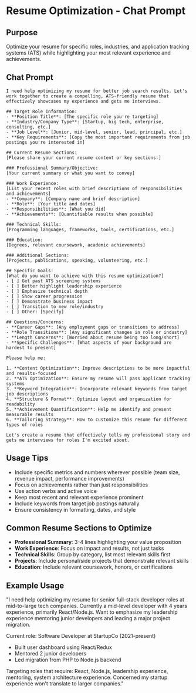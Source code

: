 # Resume Optimization - Chat Prompt

## Purpose
Optimize your resume for specific roles, industries, and application tracking systems (ATS) while highlighting your most relevant experience and achievements.

## Chat Prompt

```
I need help optimizing my resume for better job search results. Let's work together to create a compelling, ATS-friendly resume that effectively showcases my experience and gets me interviews.

## Target Role Information:
- **Position Title**: [The specific role you're targeting]
- **Industry/Company Type**: [Startup, big tech, enterprise, consulting, etc.]
- **Job Level**: [Junior, mid-level, senior, lead, principal, etc.]
- **Key Requirements**: [Copy the most important requirements from job postings you're interested in]

## Current Resume Sections:
[Please share your current resume content or key sections:]

### Professional Summary/Objective:
[Your current summary or what you want to convey]

### Work Experience:
[List your recent roles with brief descriptions of responsibilities and achievements]
- **Company**: [Company name and brief description]
- **Role**: [Your title and dates]
- **Responsibilities**: [What you did]
- **Achievements**: [Quantifiable results when possible]

### Technical Skills:
[Programming languages, frameworks, tools, certifications, etc.]

### Education:
[Degrees, relevant coursework, academic achievements]

### Additional Sections:
[Projects, publications, speaking, volunteering, etc.]

## Specific Goals:
[What do you want to achieve with this resume optimization?]
- [ ] Get past ATS screening systems
- [ ] Better highlight leadership experience
- [ ] Emphasize technical depth
- [ ] Show career progression
- [ ] Demonstrate business impact
- [ ] Transition to new role/industry
- [ ] Other: [Specify]

## Questions/Concerns:
- **Career Gaps**: [Any employment gaps or transitions to address]
- **Role Transitions**: [Any significant changes in role or industry]
- **Length Concerns**: [Worried about resume being too long/short]
- **Specific Challenges**: [What aspects of your background are hardest to present]

Please help me:

1. **Content Optimization**: Improve descriptions to be more impactful and results-focused
2. **ATS Optimization**: Ensure my resume will pass applicant tracking systems
3. **Keyword Integration**: Incorporate relevant keywords from target job descriptions
4. **Structure & Format**: Optimize layout and organization for readability
5. **Achievement Quantification**: Help me identify and present measurable results
6. **Tailoring Strategy**: How to customize this resume for different types of roles

Let's create a resume that effectively tells my professional story and gets me interviews for roles I'm excited about.
```

## Usage Tips
- Include specific metrics and numbers wherever possible (team size, revenue impact, performance improvements)
- Focus on achievements rather than just responsibilities
- Use action verbs and active voice
- Keep most recent and relevant experience prominent
- Include keywords from target job postings naturally
- Ensure consistency in formatting, dates, and style

## Common Resume Sections to Optimize
- **Professional Summary**: 3-4 lines highlighting your value proposition
- **Work Experience**: Focus on impact and results, not just tasks
- **Technical Skills**: Group by category, list most relevant skills first
- **Projects**: Include personal/side projects that demonstrate relevant skills
- **Education**: Include relevant coursework, honors, or certifications

## Example Usage

"I need help optimizing my resume for senior full-stack developer roles at mid-to-large tech companies. Currently a mid-level developer with 4 years experience, primarily React/Node.js. Want to emphasize my leadership experience mentoring junior developers and leading a major project migration.

Current role: Software Developer at StartupCo (2021-present)
- Built user dashboard using React/Redux
- Mentored 2 junior developers  
- Led migration from PHP to Node.js backend

Targeting roles that require: React, Node.js, leadership experience, mentoring, system architecture experience. Concerned my startup experience won't translate to larger companies."